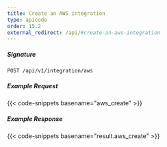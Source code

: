 ```yaml
---
title: Create an AWS integration
type: apicode
order: 15.2
external_redirect: /api/#create-an-aws-integration
---
```


##### Signature

`POST /api/v1/integration/aws`

##### Example Request
{{< code-snippets basename="aws_create" >}}

##### Example Response
{{< code-snippets basename="result.aws_create" >}}
